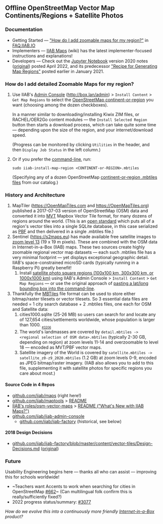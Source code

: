 ## Offline OpenStreetMap Vector Map Continents/Regions + Satellite Photos

### Documentation

- Getting Started — ["How do I add zoomable maps for my region?"](https://wiki.iiab.io/go/FAQ#How_do_I_add_zoomable_maps_for_my_region%3F) in [FAQ.IIAB.IO](https://wiki.iiab.io/go/FAQ)
- Implementers — [IIAB Maps](https://github.com/iiab/iiab/wiki/IIAB-Maps) (wiki) has the latest implementer-focused instructions and explanations!
- Developers — Check out the [Jupyter Notebook](https://github.com/iiab/maps/blob/master/osm-source/jupyter-code/maps.ipynb) version 2020 notes ([original](https://github.com/georgejhunt/maps/blob/maps7.3/osm-source/jupyter-code/maps.ipynb)) posted April 2022, and its predecessor ["Recipe for Generating Map Regions"](https://github.com/iiab/maps/wiki) posted earlier in January 2021.

### How do I add detailed Zoomable Maps for my region?

1. Use IIAB's [Admin Console](https://wiki.iiab.io/go/FAQ#What_are_the_default_passwords?) (http://box.lan/admin) > `Install Content` > `Get Map Regions` to select the [OpenStreetMap continent-or-region](https://github.com/iiab/iiab/issues/3111#issuecomment-1101975788) you want (choosing among the dozen checkboxes).

   In a manner similar to downloading/installing Kiwix ZIM files, or RACHEL/OER2Go content modules &mdash; the `Install Selected Region` button then starts a download process, which can take quite some time &mdash; depending upon the size of the region, and your internet/download speed.

   (Progress can be monitored by clicking `Utilities` in the header, and then `Display Job Status` in the left column.)

2. Or if you prefer the [command-line](https://github.com/iiab/maps/blob/master/osm-source/pages/viewer/scripts/iiab-install-map-region), run:

   `sudo iiab-install-map-region <CONTINENT-or-REGION>.mbtiles`

   (Specifying any of a dozen OpenStreetMap [continent-or-region .mbtiles files](https://github.com/iiab/iiab/wiki/IIAB-Maps#where-are-iiab-maps-stored) from our catalog.)

### History and Architecture

1. MapTiler (https://OpenMapTiles.com and https://OpenMapTiles.org) published a 2017-07-03 version of OpenStreetMap (OSM) data and converted it into [MVT](https://www.mapbox.com/vector-tiles/) Mapbox Vector Tile format, for many dozens of regions around the world.  (This is an [open standard](https://www.mapbox.com/vector-tiles/specification/) which puts all of a region's vector tiles into a single SQLite database, in this case serialized as [PBF](https://wiki.openstreetmap.org/wiki/PBF_Format) and then delivered in a single .mbtiles file.)
2. Sentinel (https://s2maps.eu) has made available free satellite images to [zoom level 13](https://wiki.openstreetmap.org/wiki/Zoom_levels) (19 x 19 m pixels).  These are combined with the OSM data in Internet-in-a-Box (IIAB) maps.  These two sources create highly zoomable regional vector map datasets &mdash; each such .mbtiles file has a very minimal footprint &mdash; yet displays exceptional geographic detail.  IIAB's space-constrained microSD cards (typically running in a Raspberry Pi) greatly benefit!
   1. Install [satellite photo square regions (100x100 km, 300x300 km, or 1000x1000 km)](https://github.com/iiab/iiab/wiki/IIAB-Maps) using IIAB's Admin Console > `Install Content` > `Get Map Regions` &mdash; or use the original approach of [pasting a lat/long bounding box into the command-line](https://github.com/iiab/iiab/wiki/IIAB-Maps#how-do-i-install-map-packs-and-satellite-photo-regions-on-iiab-80-).
4. Thankfully the [MBTiles](https://github.com/mapbox/mbtiles-spec) file format can be used to store either bitmap/raster tilesets or vector tilesets.  So 3 essential data files are needed = 1 city search database + 2 .mbtiles files, one each for OSM and Satellite data:
   1. cities1000.sqlite (25-26 MB) so users can search for and locate any of 127,654 cities/settlements worldwide, whose population is larger than 1000.  <sub><sub>[#3206](https://github.com/iiab/iiab/issues/3206)</sub></sub>
   2. The world's landmasses are covered by `detail.mbtiles -> <regional selection of OSM data>.mbtiles` (typically 2-30 GB, depending on region) at zoom levels 11-14 and overzoomable to level 18 — encoded as MVT/PBF vector maps.
   3. Satellite imagery of the World is covered by `satellite.mbtiles -> satellite_z0-z9_2020.mbtiles` (1.2 GB) at zoom levels 0-9, encoded as JPEG bitmap/raster imagery.  (IIAB also allows you to add to this file, supplementing it with satellite photos for specific regions you care about most.)

#### Source Code in 4 Repos

  - [github.com/iiab/maps](https://github.com/iiab/maps) (right here!)
  - [github.com/iiab/maptools](https://github.com/iiab/maptools) > [README](https://github.com/iiab/maptools#readme)
  - [IIAB's roles/osm-vector-maps](https://github.com/iiab/iiab/tree/master/roles/osm-vector-maps) > [README ("What's New with IIAB Maps?")](https://github.com/iiab/iiab/tree/master/roles/osm-vector-maps#readme)
  - [github.com/iiab/iiab-admin-console](https://github.com/iiab/iiab-admin-console/search?q=osm)
    - [github.com/iiab/iiab-factory](https://github.com/iiab/iiab-factory/search?q=osm) (historical, see below)

#### 2018 Design Decisions

  - [github.com/iiab/iiab-factory/blob/master/content/vector-tiles/Design-Decisions.md](https://github.com/iiab/iiab-factory/blob/master/content/vector-tiles/Design-Decisions.md) ([original](https://github.com/georgejhunt/iiab-factory/blob/vector-maps/content/vector-tiles/Design-Decisions.md))

### Future

Usability Engineering begins here &mdash; thanks all who can assist &mdash; improving this for schools worldwide!
  - ~Teachers want Accents to work when searching for cities in OpenStreetMap [#662](https://github.com/iiab/iiab/issues/662)~ (Can multilingual folk confirm this is really/sufficiently fixed?)
  - 2022 progress status/summary: [#3077](https://github.com/iiab/iiab/issues/3077)

_How do we evolve this into a continuously more friendly [Internet-in-a-Box](https://internet-in-a-box.org/) product?_
